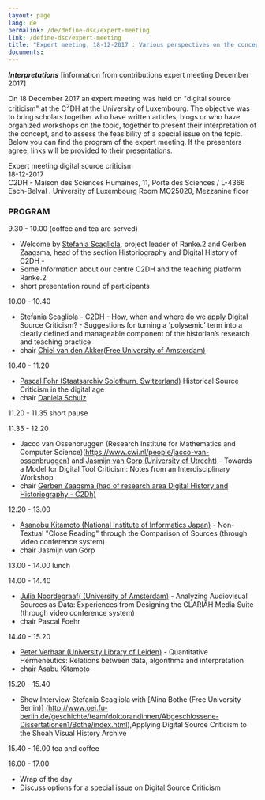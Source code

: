 ```yaml
---
layout: page
lang: de
permalink: /de/define-dsc/expert-meeting
link: /define-dsc/expert-meeting
title: "Expert meeting, 18-12-2017 : Various perspectives on the concept of digital source criticism"
documents:
---
```


***Interpretations*** [information from contributions expert meeting December 2017]

On 18 December 2017 an expert meeting was held on "digital source criticism" at the C<sup>2</sup>DH at the University of Luxembourg. The objective was to bring scholars together who have written articles, blogs or who have organized workshops on the topic, together to present their interpretation of the concept, and to assess the feasibility of a special issue on the topic. 
Below you can find the program of the expert meeting. If the presenters agree, links will be provided to their presentations. 

<!-- more -->

Expert meeting digital source criticism  
18-12-2017  
C2DH - Maison des Sciences Humaines, 11, 
Porte des Sciences / L-4366 Esch-Belval . 
University of Luxembourg 
Room MO25020, Mezzanine floor 

### PROGRAM

9.30 - 10.00   (coffee and tea are served) 
- Welcome by [Stefania Scagliola](https://www.c2dh.uni.lu/people/stefania-scagliola), project leader of Ranke.2 and Gerben Zaagsma, head of the section Historiography and Digital  History of C2DH - 
- Some Information about our centre C2DH and the teaching platform Ranke.2 
- short presentation round of participants 

10.00 - 10.40    
- Stefania Scagliola - C2DH -  How, when and where do we apply Digital Source Criticism? -  Suggestions for turning a 'polysemic’ term into a clearly defined and manageable component of the historian’s research and teaching practice	
- chair [Chiel van den Akker(Free University of Amsterdam)](https://research.vu.nl/en/persons/cm-van-den-akker) 

10.40 - 11.20    
-  [Pascal Fohr (Staatsarchiv Solothurn, Switzerland)](https://www.so.ch/staatskanzlei/staatsarchiv/ueber-uns/) Historical Source Criticism in the digital age 
-  chair [Daniela Schulz](https://www.editionen.uni-wuppertal.de/personen/kollegiatinnen-und-kollegiaten/schulz-daniela.html)  

11.20 - 11.35  short pause 

11.35 - 12.20    
- Jacco van Ossenbruggen (Research Institute for Mathematics and Computer Science)(https://www.cwi.nl/people/jacco-van-ossenbruggen)  and [Jasmijn van Gorp (University of Utrecht)](https://www.uu.nl/staff/JvanGorp) - Towards a Model for Digital Tool Criticism: Notes from an Interdisciplinary Workshop
- chair [Gerben Zaagsma (had of research area Digital History and Historiography - C2Dh)](https://www.c2dh.uni.lu/people/gerben-zaagsma)



12.20 - 13.00
- [Asanobu Kitamoto (National Institute of Informatics Japan)](https://www.nii.ac.jp/en/faculty/digital_content/kitamoto_asanobu/) -  Non-Textual "Close Reading" through the Comparison of Sources
(through video conference system)
- chair Jasmijn van Gorp 

13.00 - 14.00 lunch

14.00 - 14.40   
- [Julia Noordegraaf( (University of Amsterdam)](http://www.uva.nl/profiel/n/o/j.j.noordegraaf/j.j.noordegraaf.html) - Analyzing Audiovisual Sources as Data: Experiences from Designing the CLARIAH Media Suite  (through video conference system)
- chair Pascal Foehr


14.40 - 15.20  
- [Peter Verhaar (University Library of Leiden)](https://www.universiteitleiden.nl/en/staffmembers/peter-verhaar#tab-1) - Quantitative Hermeneutics: Relations between data, algorithms and interpretation 
- chair Asabu Kitamoto 


15.20 - 15.40  
- Show Interview Stefania Scagliola with [Alina Bothe (Free University Berlin)] (http://www.oei.fu-berlin.de/geschichte/team/doktorandinnen/Abgeschlossene-Dissertationen1/Bothe/index.html),Applying Digital Source Criticism to the Shoah Visual History Archive

15.40 - 16.00  tea and coffee

16.00 - 17.00  
- Wrap of the day
- Discuss options for a special issue on Digital Source Criticism  




